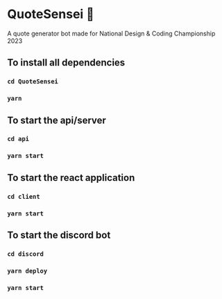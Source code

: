 # QuoteSensei 🤖
A quote generator bot made for National Design & Coding Championship 2023

## To install all dependencies
### `cd QuoteSensei`
### `yarn`

## To start the api/server
### `cd api`
### `yarn start`

## To start the react application
### `cd client`
### `yarn start`

## To start the discord bot
### `cd discord`
### `yarn deploy`
### `yarn start`
